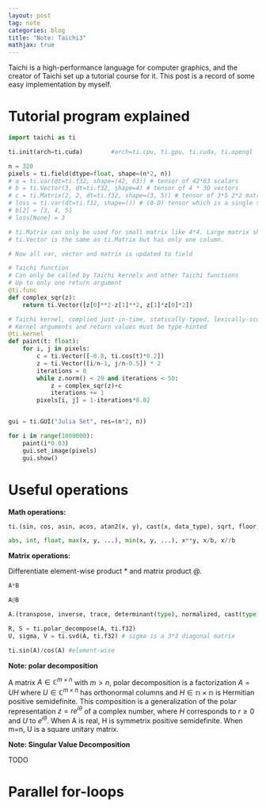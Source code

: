 ```yaml
---
layout: post
tag: note
categories: blog
title: "Note: Taichi3"
mathjax: true
---
```


Taichi is a high-performance language for computer graphics, and the creator of Taichi set up a tutorial course for it. This post is a record of some easy implementation by myself.

# Tutorial program explained

```python
import taichi as ti

ti.init(arch=ti.cuda)        #arch=ti.cpu, ti.gpu, ti.cuda, ti.opengl

n = 320
pixels = ti.field(dtype=float, shape=(n*2, n))
# a = ti.var(dt=ti.f32, shape=(42, 63)) # tensor of 42*63 scalars
# b = ti.Vector(3, dt=ti.f32, shape=4) # tensor of 4 * 3D vectors
# c = ti.Matrix(2, 2, dt=ti.f32, shape=(3, 5)) # tensor of 3*5 2*2 matrices
# loss = ti.var(dt=ti.f32, shape=()) # (0-D) tensor which is a single scalar
# b[2] = [3, 4, 5]
# loss[None] = 3

# ti.Matrix can only be used for small matrix like 4*4. Large matrix should be used as 2D tensor of scalars
# ti.Vector is the same as ti.Matrix but has only one column.

# Now all var, vector and matrix is updated to field

# Taichi function
# Can only be called by Taichi kernels and other Taichi functions
# Up to only one return argument 
@ti.func
def complex_sqr(z):
    return ti.Vector([z[0]**2-z[1]**2, z[1]*z[0]*2])

# Taichi kernel, complied just-in-time, statically-typed, lexically-scoped, parallel and differentiable
# Kernel arguments and return values must be type-hinted
@ti.kernel
def paint(t: float):
    for i, j in pixels:
        c = ti.Vector([-0.8, ti.cos(t)*0.2])
        z = ti.Vector([i/n-1, j/n-0.5]) * 2
        iterations = 0
        while z.norm() < 20 and iterations < 50:
            z = complex_sqr(z)+c
            iterations += 1
        pixels[i, j] = 1-iterations*0.02


gui = ti.GUI("Julia Set", res=(n*2, n))

for i in range(1000000):
    paint(i*0.03)
    gui.set_image(pixels)
    gui.show()
```

# Useful operations

**Math operations:**

```python
ti.(sin, cos, asin, acos, atan2(x, y), cast(x, data_type), sqrt, floor, ceil, inv, tan, tanh, exp, log, random(data_type))

abs, int, float, max(x, y, ...), min(x, y, ...), x**y, x/b, x//b
```

**Matrix operations:**

Differentiate element-wise product \* and matrix product @.

```python
A*B

A@B

A.(transpose, inverse, trace, determinant(type), normalized, cast(type))

R, S = ti.polar_decompose(A, ti.f32) 
U, sigma, V = ti.svd(A, ti.f32) # sigma is a 3*3 diagonal matrix

ti.sin(A)/cos(A) #element-wise
```

**Note: polar decomposition**

A matrix $A\in \mathbb{C}^{m\times n}$ with $m>n$, polar decomposition is a factorization $A=UH$ where $U\in \mathbb{C}^{m\times n}$ has orthonormal columns and $H\in\mathbb{n\times n}$ is Hermitian positive semidefinite. This composition is a generalization of the polar representation $z=re^{i\theta}$ of a complex number, where $H$ corresponds to $r\geq 0$ and $U$ to $e^{i\theta}$. When A is real, H is symmetrix positive semidefinite. When m=n, U is a square unitary matrix.

**Note: Singular Value Decomposition**

TODO

# Parallel for-loops